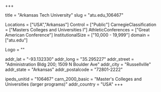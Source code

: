 
+++

title = "Arkansas Tech University"
slug = "atu.edu_106467"

Locations = ["USA","Arkansas"]
Control = ["Public"]
CarnegieClassification = ["Masters Colleges and Universities I"]
AthleticConferences = ["Great American Conference"]
InstitutionalSize = ["10,000 - 19,999"]
domain = ["atu.edu"]

Logo = ""

addr_lat = "-93.132330"
addr_long = "35.295227"
addr_street = "Administration Bldg 200; 1509 N Boulder Ave"
addr_city = "Russellville"
addr_state = "Arkansas"
addr_postalcode = "72801-2222"

ipeds_unitid = "106467"
carn_2000_basic = "Master's Colleges and Universities (larger programs)"
addr_country = "USA"
+++
    
